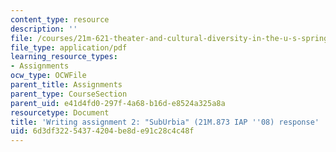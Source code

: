 ```yaml
---
content_type: resource
description: ''
file: /courses/21m-621-theater-and-cultural-diversity-in-the-u-s-spring-2008/6d3df32254374204be8de91c28c4c48f_MIT21M_670S08_unit2suburb.pdf
file_type: application/pdf
learning_resource_types:
- Assignments
ocw_type: OCWFile
parent_title: Assignments
parent_type: CourseSection
parent_uid: e41d4fd0-297f-4a68-b16d-e8524a325a8a
resourcetype: Document
title: 'Writing assignment 2: "SubUrbia" (21M.873 IAP ''08) response'
uid: 6d3df322-5437-4204-be8d-e91c28c4c48f
---
```

